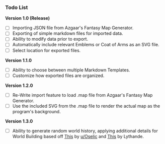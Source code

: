 ### Todo List

**Version 1.0 (Release)**
- [ ] Importing JSON file from Azgaar's Fantasy Map Generator.
- [ ] Exporting of simple markdown files for imported data.
- [ ] Ability to modify data prior to export.
- [ ] Automatically include relevant Emblems or Coat of Arms as an SVG file.
- [ ] Select location for exported files.

**Version 1.1.0**
- [ ] Ability to choose between multiple Markdown Templates.
- [ ] Customize how exported files are organized.

**Version 1.2.0**
- [ ] Re-Write import feature to load .map file from Azgaar's Fantasy Map Generator.
- [ ] Use the included SVG from the .map file to render the actual map as the program's background.

**Version 1.3.0**
- [ ] Ability to generate random world history, applying additional details for World Building based off [This](https://www.reddit.com/r/worldbuilding/comments/9ugp4r/hey_squad_so_ive_got_an_idea_for_easy_world/) by [u/Oselic](https://www.reddit.com/user/Osellic/) and [This](https://docs.google.com/spreadsheets/d/1QbuVTfTYSczRJIRbffGPDhv6jEMxoa-RyIgi1ityV8U/edit#gid=560919452) by Lythande.